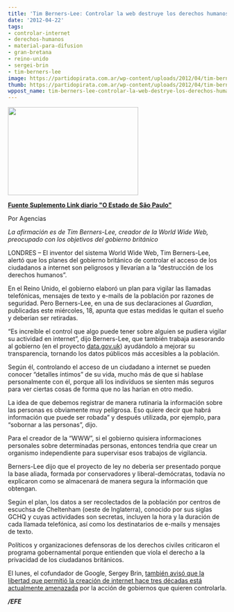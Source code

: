 ```yaml
---
title: 'Tim Berners-Lee: Controlar la web destruye los derechos humanos'
date: '2012-04-22'
tags:
- controlar-internet
- derechos-humanos
- material-para-difusion
- gran-bretana
- reino-unido
- sergei-brin
- tim-berners-lee
image: https://partidopirata.com.ar/wp-content/uploads/2012/04/tim-berners-lee-reuters-ray-stubblebine.jpg
thumb: https://partidopirata.com.ar/wp-content/uploads/2012/04/tim-berners-lee-reuters-ray-stubblebine-150x150.jpg
wppost_name: tim-berners-lee-controlar-la-web-destrye-los-derechos-humanos
---
```


<a href="https://partidopirata.com.ar/wp-content/uploads/2012/04/tim-berners-lee-reuters-ray-stubblebine.jpg"><img class="size-medium wp-image-4155" title="tim-berners-lee-reuters-ray-stubblebine" src="https://partidopirata.com.ar/wp-content/uploads/2012/04/tim-berners-lee-reuters-ray-stubblebine-300x203.jpg" alt="" width="300" height="203" /></a>


<strong><a href="http://blogs.estadao.com.br/link/controlar-a-internet-destroi-os-direitos-humanos/" target="_blank">Fuente Suplemento Link diario "O Estado de São Paulo"</a></strong>

Por Agencias

<em>La afirmación es de Tim Berners-Lee, creador de la World Wide Web, preocupado con los objetivos del gobierno británico</em>

LONDRES – El inventor del sistema World Wide Web, Tim Berners-Lee, alertó que los planes del gobierno británico de controlar el acceso de los ciudadanos a internet son peligrosos y llevarían a la “destrucción de los derechos humanos”.

En el Reino Unido, el gobierno elaboró un plan para vigilar las llamadas telefónicas, mensajes de texto y e-mails de la población por razones de seguridad. Pero Berners-Lee, en una de sus declaraciones al <em>Guardian</em>, publicadas este miércoles, 18, apunta que estas medidas le quitan el sueño y deberian ser retiradas.

“Es increíble el control que algo puede tener sobre alguien se pudiera vigilar su actividad en internet”, dijo Berners-Lee, que también trabaja asesorando al gobierno (en el proyecto <a href="http://data.gov.uk/">data.gov.uk</a>) ayudándolo a mejorar su transparencia, tornando los datos públicos más accesibles a la población.

Según él, controlando el acceso de un ciudadano a internet se pueden conocer “detalles íntimos” de su vida, mucho más de que si hablase personalmente con él, porque alli los indivíduos se sienten más seguros para ver ciertas cosas de forma que no las harían en otro medio.

La idea de que debemos registrar de manera rutinaria la información sobre las personas es obviamente muy peligrosa. Eso quiere decir que habrá información que puede ser robada” y después utilizada, por ejemplo, para “sobornar a las personas”, dijo.

Para el creador de la “WWW”, si el gobierno quisiera informaciones personales sobre determinadas personas, entonces tendria que crear un organismo independiente para supervisar esos trabajos de vigilancia.

Berners-Lee dijo que el proyecto de ley no deberia ser presentado porque la base aliada, formada por conservadores y liberal-demócratas, todavía no explicaron como se almacenará de manera segura la información que obtengan.

Según el plan, los datos a ser recolectados de la población por centros de escuchsa de Cheltenham (oeste de Inglaterra), conocido por sus siglas GCHQ y cuyas actividades son secretas, incluyen la hora y la duración de cada llamada telefónica, así como los destinatarios de e-mails y mensajes de texto.

Políticos y organizaciones defensoras de los derechos civiles criticaron el programa gobernamental porque entienden que viola el derecho a la privacidad de los ciudadanos británicos.

El lunes, el cofundador de Google, Sergey Brin, <a href="https://partidopirata.com.ar/3988/la-libertad-de-la-web-esta-cada-vez-mas-amenazada-advierte-a-sergey-brin-de-google">también avisó que la libertad que permitió la creación de internet hace tres décadas está actualmente amenazada</a> por la acción de gobiernos que quieren controlarla.

<em><strong>/EFE</strong></em>
